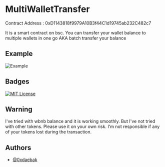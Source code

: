
# MultiWalletTransfer

Contract Address : 0xD1143818f9979A10B3f44C1d19745ab232C482c7

It is a smart contract on bsc. You can transfer your wallet balance to multiple wallets in one go AKA batch transfer your balance



## Example

 ![Example](https://i.postimg.cc/dVLMrCqD/example.png)

## Badges

[![MIT License](https://img.shields.io/badge/License-MIT-green.svg)](https://choosealicense.com/licenses/mit/)

## Warning

I've tried with wbnb balance and it is working smoothly. But I've not tried with other tokens. Please use it on your own risk. I'm not responsible if any of your tokens lost during the transaction.


## Authors

- [@0xdaebak](https://www.github.com/0xdaebak)

